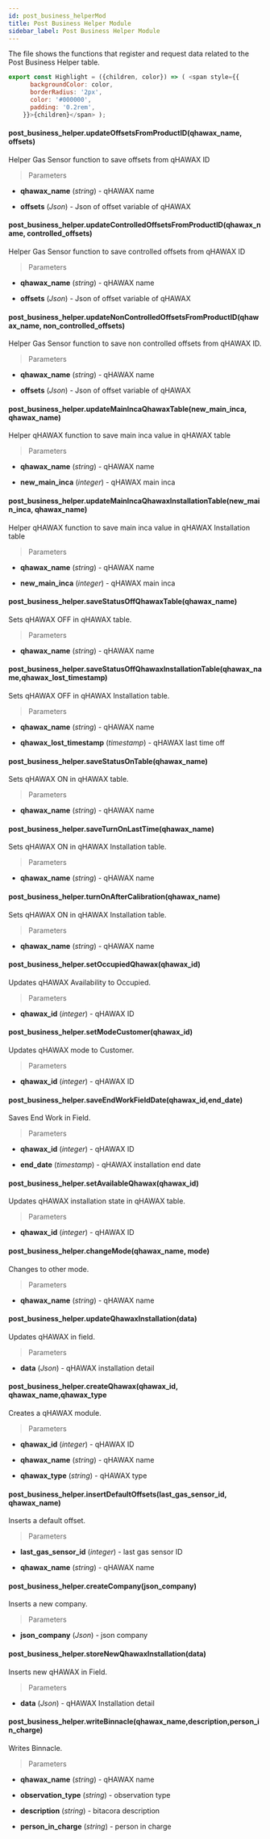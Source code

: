 ```yaml
---
id: post_business_helperMod
title: Post Business Helper Module
sidebar_label: Post Business Helper Module
---
```


The file shows the functions that register and request data related to the Post Business Helper table.

```javascript
export const Highlight = ({children, color}) => ( <span style={{
      backgroundColor: color,
      borderRadius: '2px',
      color: '#000000',
      padding: '0.2rem',
    }}>{children}</span> );
```

#### <Highlight color="#b2e4f7">post_business_helper.updateOffsetsFromProductID(qhawax_name, offsets)</Highlight>

Helper Gas Sensor function to save offsets from qHAWAX ID

>Parameters

* **qhawax_name** (*string*) - qHAWAX name

* **offsets** (*Json*) - Json of offset variable of qHAWAX

#### <Highlight color="#b2e4f7">post_business_helper.updateControlledOffsetsFromProductID(qhawax_name, controlled_offsets)</Highlight>

Helper Gas Sensor function to save controlled offsets from qHAWAX ID

>Parameters

* **qhawax_name** (*string*) - qHAWAX name

* **offsets** (*Json*) - Json of offset variable of qHAWAX

#### <Highlight color="#b2e4f7">post_business_helper.updateNonControlledOffsetsFromProductID(qhawax_name, non_controlled_offsets)</Highlight>

Helper Gas Sensor function to save non controlled offsets from qHAWAX ID.

>Parameters

* **qhawax_name** (*string*) - qHAWAX name

* **offsets** (*Json*) - Json of offset variable of qHAWAX

#### <Highlight color="#b2e4f7">post_business_helper.updateMainIncaQhawaxTable(new_main_inca, qhawax_name)</Highlight>

Helper qHAWAX function to save main inca value in qHAWAX table

>Parameters

* **qhawax_name** (*string*) - qHAWAX name

* **new_main_inca** (*integer*) - qHAWAX main inca

#### <Highlight color="#b2e4f7">post_business_helper.updateMainIncaQhawaxInstallationTable(new_main_inca, qhawax_name)</Highlight>

Helper qHAWAX function to save main inca value in qHAWAX Installation table

>Parameters

* **qhawax_name** (*string*) - qHAWAX name

* **new_main_inca** (*integer*) - qHAWAX main inca

#### <Highlight color="#b2e4f7">post_business_helper.saveStatusOffQhawaxTable(qhawax_name)</Highlight>

Sets qHAWAX OFF in qHAWAX table.

>Parameters

* **qhawax_name** (*string*) - qHAWAX name

#### <Highlight color="#b2e4f7">post_business_helper.saveStatusOffQhawaxInstallationTable(qhawax_name,qhawax_lost_timestamp)</Highlight>

Sets qHAWAX OFF in qHAWAX Installation table.

>Parameters

* **qhawax_name** (*string*) - qHAWAX name

* **qhawax_lost_timestamp** (*timestamp*) - qHAWAX last time off

#### <Highlight color="#b2e4f7">post_business_helper.saveStatusOnTable(qhawax_name)</Highlight>

Sets qHAWAX ON in qHAWAX table.

>Parameters

* **qhawax_name** (*string*) - qHAWAX name

#### <Highlight color="#b2e4f7">post_business_helper.saveTurnOnLastTime(qhawax_name)</Highlight>

Sets qHAWAX ON in qHAWAX Installation table.

>Parameters

* **qhawax_name** (*string*) - qHAWAX name

#### <Highlight color="#b2e4f7">post_business_helper.turnOnAfterCalibration(qhawax_name)</Highlight>

Sets qHAWAX ON in qHAWAX Installation table.

>Parameters

* **qhawax_name** (*string*) - qHAWAX name

#### <Highlight color="#b2e4f7">post_business_helper.setOccupiedQhawax(qhawax_id)</Highlight>

Updates qHAWAX Availability to Occupied.

>Parameters

* **qhawax_id** (*integer*) - qHAWAX ID

#### <Highlight color="#b2e4f7">post_business_helper.setModeCustomer(qhawax_id)</Highlight>

Updates qHAWAX mode to Customer.

>Parameters

* **qhawax_id** (*integer*) - qHAWAX ID

#### <Highlight color="#b2e4f7">post_business_helper.saveEndWorkFieldDate(qhawax_id,end_date)</Highlight>

Saves End Work in Field.

>Parameters

* **qhawax_id** (*integer*) - qHAWAX ID

* **end_date** (*timestamp*) - qHAWAX installation end date

#### <Highlight color="#b2e4f7">post_business_helper.setAvailableQhawax(qhawax_id)</Highlight>

Updates qHAWAX installation state in qHAWAX table.

>Parameters

* **qhawax_id** (*integer*) - qHAWAX ID

#### <Highlight color="#b2e4f7">post_business_helper.changeMode(qhawax_name, mode)</Highlight>

Changes to other mode.

>Parameters

* **qhawax_name** (*string*) - qHAWAX name

#### <Highlight color="#b2e4f7">post_business_helper.updateQhawaxInstallation(data)</Highlight>

Updates qHAWAX in field.

>Parameters

* **data** (*Json*) - qHAWAX installation detail

#### <Highlight color="#b2e4f7">post_business_helper.createQhawax(qhawax_id, qhawax_name,qhawax_type</Highlight>

Creates a qHAWAX module.

>Parameters

* **qhawax_id** (*integer*) - qHAWAX ID

* **qhawax_name** (*string*) - qHAWAX name

* **qhawax_type** (*string*) - qHAWAX type

#### <Highlight color="#b2e4f7">post_business_helper.insertDefaultOffsets(last_gas_sensor_id, qhawax_name)</Highlight>

Inserts a default offset.

>Parameters

* **last_gas_sensor_id** (*integer*) - last gas sensor ID

* **qhawax_name** (*string*) - qHAWAX name

#### <Highlight color="#b2e4f7">post_business_helper.createCompany(json_company)</Highlight>

Inserts a new company.

>Parameters

* **json_company** (*Json*) - json company

#### <Highlight color="#b2e4f7">post_business_helper.storeNewQhawaxInstallation(data)</Highlight>

Inserts new qHAWAX in Field.

>Parameters

* **data** (*Json*) - qHAWAX Installation detail

#### <Highlight color="#b2e4f7">post_business_helper.writeBinnacle(qhawax_name,description,person_in_charge)</Highlight>

Writes Binnacle.

>Parameters

* **qhawax_name** (*string*) - qHAWAX name

* **observation_type** (*string*) - observation type

* **description** (*string*) - bitacora description

* **person_in_charge** (*string*) - person in charge
